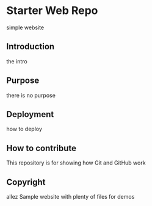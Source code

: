 # Starter Web Repo

simple website
## Introduction
the intro
## Purpose
there is no purpose
## Deployment
how to deploy
## How to contribute
This repository is for showing how Git and GitHub work
## Copyright
allez
Sample website with plenty of files for demos
